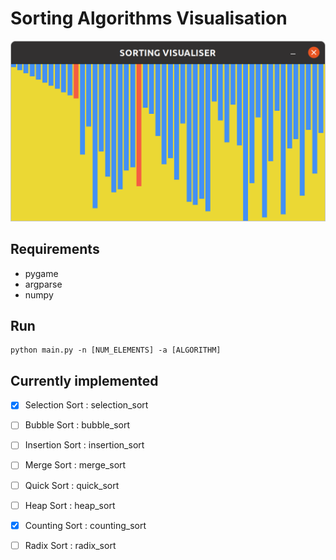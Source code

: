 # Sorting Algorithms Visualisation

![sort](sort.png)
## Requirements

- pygame
- argparse
- numpy


## Run

```
python main.py -n [NUM_ELEMENTS] -a [ALGORITHM]
```
## Currently implemented

- [X] Selection Sort : selection_sort
- [ ] Bubble Sort : bubble_sort
- [ ] Insertion Sort : insertion_sort
- [ ] Merge Sort : merge_sort
- [ ] Quick Sort : quick_sort
- [ ] Heap Sort : heap_sort
- [X] Counting Sort : counting_sort
- [ ] Radix Sort : radix_sort


